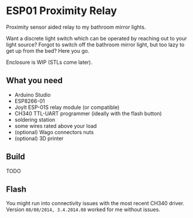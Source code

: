 # ESP01 Proximity Relay

Proximity sensor aided relay to my bathroom mirror lights.

Want a discrete light switch which can be operated by reaching out to your light source?
Forgot to switch off the bathroom mirror light, but too lazy to get up from the bed?
Here you go.

Enclosure is WIP (STLs come later).

## What you need

- Arduino Studio
- ESP8266-01
- JoyIt ESP-01S relay module (or compatible)
- CH340 TTL-UART programmer (ideally with the flash button)
- soldering station
- some wires rated above your load
- (optional) Wago connectors nuts
- (optional) 3D printer

## Build

TODO

## Flash

You might run into connectivity issues with the most recent CH340 driver. Version ```08/08/2014, 3.4.2014.08``` worked for me without issues.
